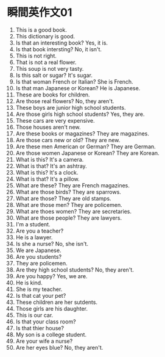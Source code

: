 # 瞬間英作文01

1. This is a good book.
2. This dictionary is good.
3. Is that an interesting book? Yes, it is.
4. Is that book intersting? No, it isn't.
5. This is not right.
6. That is not a real flower.
7. This soup is not very tasty.
8. Is this salt or sugar? It's sugar.
9. Is that woman French or Italian? She is French.
10. Is that man Japanese or Korean? He is Japanese.
11. These are books for children.
12. Are those real flowers? No, they aren't.
13. These boys are junior high school students.
14. Are those girls high school students? Yes, they are.
15. These cars are very expensive.
16. Those houses aren't new.
17. Are these books or magazines? They are magazines.
18. Are those cars new or old? They are new.
19. Are these men American or German? They are German.
20. Are those women Japanese or Korean? They are Korean.
21. What is this? It's a camera.
22. What is that? It's an ashtray.
23. What is this? It's a clock.
24. What is that? It's a pillow.
25. What are these? They are French magazines.
26. What are those birds? They are sparrows.
27. What are those? They are old stamps.
28. What are those men? They are policemen.
29. What are thoes women? They are secretaries.
30. What are those people? They are lawyers.
31. I'm a student.
32. Are you a teacher?
33. He is a lawyer.
34. Is she a nurse? No, she isn't.
35. We are Japanese.
36. Are you students?
37. They are policemen.
38. Are they high school students? No, they aren't.
39. Are you happy? Yes, we are.
40. He is kind.
41. She is my teacher.
42. Is that cat your pet?
43. These children are her sutdents.
44. Those girls are his daughter.
45. This is our car.
46. Is that your class room?
47. Is that thier house?
48. My son is a college student.
49. Are your wife a nurse?
50. Are her eyes blue? No, they aren't.